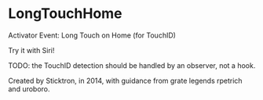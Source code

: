 LongTouchHome
=============

Activator Event: Long Touch on Home (for TouchID)

Try it with Siri!

TODO: the TouchID detection should be handled by an observer, not a hook.


Created by Sticktron, in 2014, with guidance from grate legends rpetrich and uroboro.
